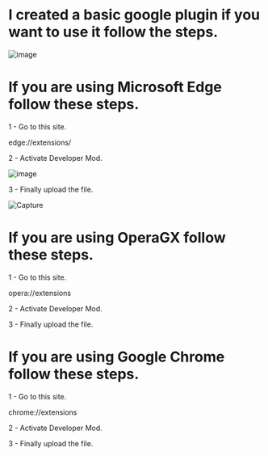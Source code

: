 # I created a basic google plugin if you want to use it follow the steps.

![image](https://user-images.githubusercontent.com/84348985/177056069-5f5dd0e4-1e12-4508-9c56-0165cfd021d8.png)


# If you are using Microsoft Edge follow these steps.

1 - Go to this site.

edge://extensions/

2 - Activate Developer Mod.

![image](https://user-images.githubusercontent.com/84348985/177054472-fa3ab072-c548-40fd-804c-b66a8e6336da.png)

3 - Finally upload the file.

![Capture](https://user-images.githubusercontent.com/84348985/177054397-f145060a-8ad9-40fa-93cd-5060e07c8164.PNG)

# If you are using OperaGX follow these steps.

1 - Go to this site.

opera://extensions

2 - Activate Developer Mod.

3 - Finally upload the file.

# If you are using Google Chrome follow these steps.

1 - Go to this site.

chrome://extensions

2 - Activate Developer Mod.

3 - Finally upload the file.



